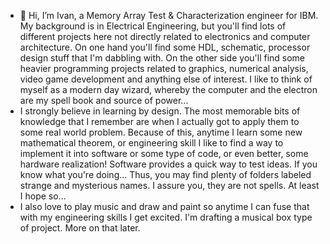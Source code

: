 - 👋 Hi, I’m Ivan, a Memory Array Test & Characterization engineer for IBM. My background is in Electrical Engineering, but you'll find lots of different projects here not directly related to electronics and computer architecture. On one hand you'll find some HDL, schematic, processor design stuff that I'm dabbling with. On the other side you'll find some heavier programming projects related to graphics, numerical analysis, video game development and anything else of interest. I like to think of myself as a modern day wizard, whereby the computer and the electron are my spell book and source of power...
- I strongly believe in learning by design. The most memorable bits of knowledge that I remember are when I actually got to apply them to some real world problem. Because of this, anytime I learn some new mathematical theorem, or engineering skill I like to find a way to implement it into software or some type of code, or even better, some hardware realization! Software provides a quick way to test ideas. If you know what you're doing... Thus, you may find plenty of folders labeled strange and mysterious names. I assure you, they are not spells. At least I hope so...
- I also love to play music and draw and paint so anytime I can fuse that with my engineering skills I get excited. I'm drafting a musical box type of project. More on that later. 

<!---
ivanm451/ivanm451 is a ✨ special ✨ repository because its `README.md` (this file) appears on your GitHub profile.
You can click the Preview link to take a look at your changes.
--->
